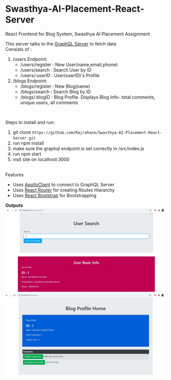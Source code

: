 # Swasthya-AI-Placement-React-Server
React Frontend for Blog System, Swasthya AI Placement Assignment

This server talks to the <a href="https://github.com/Rajrahane/Swasthya-AI-Placement-GraphQL-Server">GraphQL Server</a> to fetch data<br>
Consists of :
<ol>
<li> /users Endpoint: <ul>
  <li>/users/register : New User(name,email,phone)</li>
  <li>/users/search : Search User by ID</li>
  <li>/users/:userID : User(userID)'s Profile</li>
  </ul></li>
  <li>/blogs Endpoint:<ul>
  <li>/blogs/register : New Blog(name)</li>    
  <li>/blogs/search : Search Blog by ID</li>
  <li>/blogs/:blogID : Blog Profile. Displays Blog Info- total comments, unique users, all comments</li>
</ol><br>
    
Steps to install and run:
1. git clone `https://github.com/Rajrahane/Swasthya-AI-Placement-React-Server.git`
2. run npm install
3. make sure the graphql endpoint is set correctly in /src/index.js
4. run npm start
5. visit site on localhost:3000
 <br>
    Features
    <ul>
      <li>Uses <a href="https://www.apollographql.com/docs/react/">ApolloClient</a> to connect to GraphQL Server</li>
      <li>Uses <a href="https://reactrouter.com/web/guides/quick-start">React Router</a> for creating Routes Hierarchy</li>
      <li>Uses <a href="https://react-bootstrap.github.io/">React Bootstrap</a> for Bootstrapping </li>
    </ul>
    <b>Outputs</b>
    <img src="output/UserSearch.JPG">
    <img src="output/BlogProfile.JPG">
